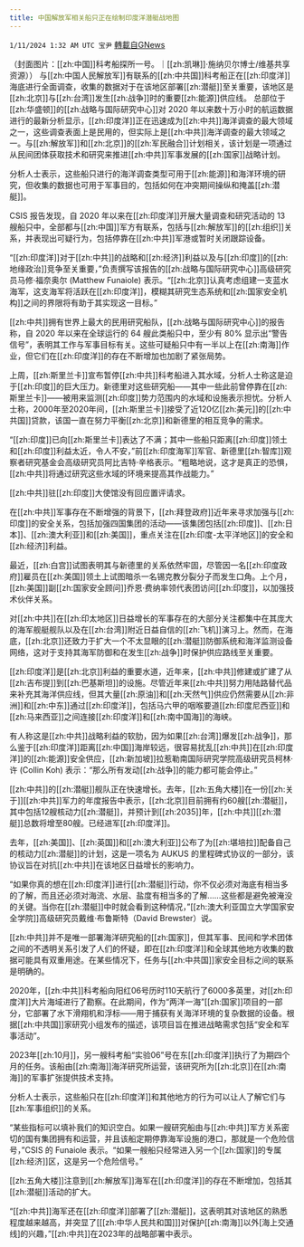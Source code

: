 ```yaml
---
title: 中国解放军相关船只正在绘制印度洋潜艇战地图
---
```

`1/11/2024 1:32 AM UTC 宝尹` [轉載自GNews](https://gnews.org/articles/2206730)

（封面图片：[[zh:中国]]科考船探所一号。｜[[zh:凯琳]]·施纳贝尔博士/维基共享资源））
与[[zh:中国人民解放军]]有联系的[[zh:中共国]]科考船正在[[zh:印度洋]]海底进行全面调查，收集的数据对于在该地区部署[[zh:潜艇]]至关重要，该地区是[[zh:北京]]与[[zh:台湾]]发生[[zh:战争]]时的重要[[zh:能源]]供应线。
总部位于[[zh:华盛顿]]的[[zh:战略与国际研究中心]]对 2020 年以来数十万小时的航运数据进行的最新分析显示，[[zh:印度洋]]正在迅速成为[[zh:中共]]海洋调查的最大领域之一，这些调查表面上是民用的，但实际上是[[zh:中共]]海洋调查的最大领域之一。与[[zh:解放军]]和[[zh:北京]]的[[zh:军民融合]]计划相关，该计划是一项通过从民间团体获取技术和研究来推进[[zh:中共]]军事发展的[[zh:国家]]战略计划。

分析人士表示，这些船只进行的海洋调查类型可用于[[zh:能源]]和海洋环境的研究，但收集的数据也可用于军事目的，包括如何在冲突期间操纵和掩盖[[zh:潜艇]]。

CSIS 报告发现，自 2020 年以来在[[zh:印度洋]]开展大量调查和研究活动的 13 艘船只中，全部都与[[zh:中国]]军方有联系，包括与[[zh:解放军]]的[[zh:组织]]关系，并表现出可疑行为，包括停靠在[[zh:中共]]军港或暂时关闭跟踪设备。

“[[zh:印度洋]]对于[[zh:中共]]的战略和[[zh:经济]]利益以及与[[zh:印度]]的[[zh:地缘政治]]竞争至关重要，”负责撰写该报告的[[zh:战略与国际研究中心]]高级研究员马修·福奈奥尔 (Matthew Funaiole) 表示。“[[zh:北京]]认真考虑组建一支蓝水海军，这支海军将活跃在[[zh:印度洋]]，模糊其研究生态系统和[[zh:国家安全机构]]之间的界限将有助于其实现这一目标。”

[[zh:中共]]拥有世界上最大的民用研究船队，[[zh:战略与国际研究中心]]的报告称，自 2020 年以来在全球运行的 64 艘此类船只中，至少有 80% 显示出“警告信号”，表明其工作与军事目标有关。这些可疑船只中有一半以上在[[zh:南海]]作业，但它们在[[zh:印度洋]]的存在不断增加也加剧了紧张局势。

上周，[[zh:斯里兰卡]]宣布暂停[[zh:中共]]科考船进入其水域，分析人士称这是迫于[[zh:印度]]的巨大压力。新德里对这些研究船——其中一些此前曾停靠在[[zh:斯里兰卡]]——被用来监测[[zh:印度]]势力范围内的水域和设施表示担忧。分析人士称，2000年至2020年间，[[zh:斯里兰卡]]接受了近120亿[[zh:美元]]的[[zh:中共国]]贷款，该国一直在努力平衡[[zh:北京]]和新德里的相互竞争的需求。

“[[zh:印度]]已向[[zh:斯里兰卡]]表达了不满；其中一些船只距离[[zh:印度]]领土和[[zh:印度]]利益太近，令人不安，”前[[zh:印度海军]]军官、新德里[[zh:智库]]观察者研究基金会高级研究员阿比吉特·辛格表示。“粗略地说，这才是真正的恐惧，[[zh:中共]]将通过研究这些水域的环境来提高其作战能力。”

[[zh:中共]]驻[[zh:印度]]大使馆没有回应置评请求。

在[[zh:中共]]军事存在不断增强的背景下，[[zh:拜登政府]]近年来寻求加强与[[zh:印度]]的安全关系，包括加强四国集团的活动——该集团包括[[zh:印度]]、[[zh:日本]]、[[zh:澳大利亚]]和[[zh:美国]]，重点关注在[[zh:印度-太平洋地区]]的安全和[[zh:经济]]利益。

最近，[[zh:白宫]]试图表明其与新德里的关系依然牢固，尽管因一名[[zh:印度政府]]雇员在[[zh:美国]]领土上试图暗杀一名锡克教分裂分子而发生口角。上个月，[[zh:美国]]副[[zh:国家安全顾问]]乔恩·费纳率领代表团访问[[zh:印度]]，以加强技术伙伴关系。

对[[zh:中共]]在[[zh:印太地区]]日益增长的军事存在的大部分关注都集中在其庞大的海军舰艇舰队以及在[[zh:台湾]]附近日益自信的[[zh:飞机]]演习上。然而，在海底，[[zh:北京]]还致力于扩大一个不太显眼的[[zh:潜艇]]防御系统和海洋监测设备网络，这对于支持其海军防御和在发生[[zh:战争]]时保护供应路线至关重要。

[[zh:印度洋]]是[[zh:北京]]利益的重要水道，近年来，[[zh:中共]]修建或扩建了从[[zh:吉布提]]到[[zh:巴基斯坦]]的设施。尽管近年来[[zh:中共]]努力用陆路替代品来补充其海洋供应线，但其大量[[zh:原油]]和[[zh:天然气]]供应仍然需要从[[zh:非洲]]和[[zh:中东]]通过[[zh:印度洋]]，包括马六甲的咽喉要道[[zh:印度尼西亚]]和[[zh:马来西亚]]之间连接[[zh:印度洋]]和[[zh:南中国海]]的海峡。

有人称这是[[zh:中共]]战略利益的软肋，因为如果[[zh:台湾]]爆发[[zh:战争]]，那么鉴于[[zh:印度洋]]距离[[zh:中国]]海岸较远，很容易扰乱[[zh:中共]]在[[zh:印度洋]]的[[zh:能源]]安全供应，[[zh:新加坡]]拉惹勒南国际研究学院高级研究员柯林·许 (Collin Koh) 表示：“那么所有发动[[zh:战争]]的能力都可能会停止。”

[[zh:中共]]的[[zh:潜艇]]舰队正在快速增长。去年，[[zh:五角大楼]]在一份[[zh:关于]][[zh:中共]]军力的年度报告中表示，[[zh:北京]]目前拥有约60艘[[zh:潜艇]]，其中包括12艘核动力[[zh:潜艇]]，并预计到[[zh:2035]]年，[[zh:中共]][[zh:潜艇]]总数将增至80艘。已经进军[[zh:印度洋]]。

去年，[[zh:美国]]、[[zh:英国]]和[[zh:澳大利亚]]公布了为[[zh:堪培拉]]配备自己的核动力[[zh:潜艇]]的计划，这是一项名为 AUKUS 的里程碑式协议的一部分，该协议旨在对抗[[zh:中共]]在该地区日益增长的影响力。

“如果你真的想在[[zh:印度洋]]进行[[zh:潜艇]]行动，你不仅必须对海底有相当多的了解，而且还必须对海流、水层、盐度有相当多的了解……这些都是避免被淹没的关键。当你在[[zh:潜艇]]中时就会看到这种情况，”[[zh:澳大利亚国立大学国家安全学院]]高级研究员戴维·布鲁斯特（David Brewster）说。

[[zh:中共]]并不是唯一部署海洋研究船的[[zh:国家]]，但其军事、民间和学术团体之间的不透明关系引发了人们的怀疑，即在[[zh:印度洋]]和全球其他地方收集的数据可能具有双重用途。在某些情况下，任务与[[zh:中共国]]家安全目标之间的联系是明确的。

2020年，[[zh:中共]]科考船向阳红06号历时110天航行了6000多英里，对[[zh:印度洋]]大片海域进行了勘察。在此期间，作为“两洋一海”[[zh:国家]]项目的一部分，它部署了水下滑翔机和浮标——用于捕获有关海洋环境的复杂数据的设备。根据[[zh:中共国]]家研究小组发布的描述，该项目旨在推进战略需求包括“安全和军事活动”。

2023年[[zh:10月]]，另一艘科考船“实验06”号在东[[zh:印度洋]]执行了为期四个月的任务。该船由[[zh:南海]]海洋研究所运营，该研究所为[[zh:北京]]在[[zh:南海]]的军事扩张提供技术支持。

分析人士表示，这些船只在[[zh:印度洋]]和其他地方的行为可以让人了解它们与[[zh:军事组织]]的关系。

“某些指标可以填补我们的知识空白。如果一艘研究船由与[[zh:中共]]军方关系密切的国有集团拥有和运营，并且该船定期停靠海军设施的港口，那就是一个危险信号，”CSIS 的 Funaiole 表示。“如果一艘船只经常进入另一个[[zh:国家]]的专属[[zh:经济]]区，这是另一个危险信号。”

[[zh:五角大楼]]注意到[[zh:解放军]]海军在[[zh:印度洋]]的存在不断增加，包括其[[zh:潜艇]]活动的扩大。

“[[zh:中共]]海军还在[[zh:印度洋]]部署了[[zh:潜艇]]，这表明其对该地区的熟悉程度越来越高，并突显了[[[zh:中华人民共和国]]]对保护[[zh:南海]]以外[海上交通线]的兴趣，”[[zh:中共]]在2023年的战略部署中表示。






